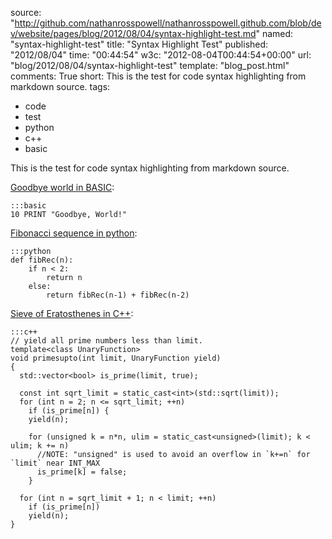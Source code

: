 source: "http://github.com/nathanrosspowell/nathanrosspowell.github.com/blob/dev/website/pages/blog/2012/08/04/syntax-highlight-test.md"
named: "syntax-highlight-test"
title: "Syntax Highlight Test"
published: "2012/08/04"
time: "00:44:54"
w3c: "2012-08-04T00:44:54+00:00"
url: "blog/2012/08/04/syntax-highlight-test"
template: "blog_post.html"
comments: True
short: This is the test for code syntax highlighting from markdown source.
tags:
- code
- test
- python
- c++
- basic 

This is the test for code syntax highlighting from markdown source.

[Goodbye world in BASIC][bas]:

    :::basic
    10 PRINT "Goodbye, World!"

[Fibonacci sequence in python][py]:

    :::python
    def fibRec(n):
        if n < 2:
            return n
        else:
            return fibRec(n-1) + fibRec(n-2)

[Sieve of Eratosthenes in C++][cpp]:

    :::c++
    // yield all prime numbers less than limit. 
    template<class UnaryFunction>
    void primesupto(int limit, UnaryFunction yield)
    {
      std::vector<bool> is_prime(limit, true);
     
      const int sqrt_limit = static_cast<int>(std::sqrt(limit));
      for (int n = 2; n <= sqrt_limit; ++n)
        if (is_prime[n]) {
        yield(n);
     
        for (unsigned k = n*n, ulim = static_cast<unsigned>(limit); k < ulim; k += n) 
          //NOTE: "unsigned" is used to avoid an overflow in `k+=n` for `limit` near INT_MAX
          is_prime[k] = false;
        }
     
      for (int n = sqrt_limit + 1; n < limit; ++n)
        if (is_prime[n])
        yield(n);
    }

[bas]: http://rosettacode.org/wiki/Hello_world#BASIC
[py]: http://rosettacode.org/wiki/Fibonacci_sequence#Python
[cpp]: http://rosettacode.org/wiki/Sieve_of_Eratosthenes#C.2B.2B
